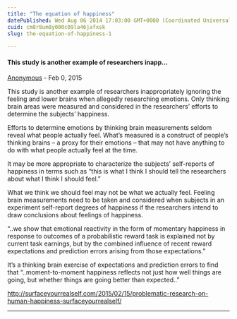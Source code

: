 ```yaml
---
title: "The equation of happiness"
datePublished: Wed Aug 06 2014 17:03:00 GMT+0000 (Coordinated Universal Time)
cuid: cm8r8um8y000c09la46jafxsk
slug: the-equation-of-happiness-1

---
```



#### This study is another example of researchers inapp...
[Anonymous]( "noreply@blogger.com") - <time datetime="2015-02-15T17:23:24.685+01:00">Feb 0, 2015</time>

This study is another example of researchers inappropriately ignoring the feeling and lower brains when allegedly researching emotions. Only thinking brain areas were measured and considered in the researchers’ efforts to determine the subjects’ happiness.  
  
Efforts to determine emotions by thinking brain measurements seldom reveal what people actually feel. What’s measured is a construct of people’s thinking brains – a proxy for their emotions – that may not have anything to do with what people actually feel at the time.  
  
It may be more appropriate to characterize the subjects’ self-reports of happiness in terms such as “this is what I think I should tell the researchers about what I think I should feel.”  
  
What we think we should feel may not be what we actually feel. Feeling brain measurements need to be taken and considered when subjects in an experiment self-report degrees of happiness if the researchers intend to draw conclusions about feelings of happiness.  
  
“..we show that emotional reactivity in the form of momentary happiness in response to outcomes of a probabilistic reward task is explained not by current task earnings, but by the combined influence of recent reward expectations and prediction errors arising from those expectations.”  
  
It’s a thinking brain exercise of expectations and prediction errors to find that “..moment-to-moment happiness reflects not just how well things are going, but whether things are going better than expected..”  
  
http://surfaceyourrealself.com/2015/02/15/problematic-research-on-human-happiness-surfaceyourrealself/
<hr />

